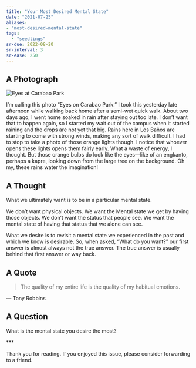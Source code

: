 ```yaml
---
title: "Your Most Desired Mental State"
date: "2021-07-25"
aliases:
- "most-desired-mental-state"
tags:
  - "seedlings"
sr-due: 2022-08-20
sr-interval: 3
sr-ease: 250
---
```

## A Photograph

![Eyes at Carabao Park](lilim/images/013/eyes-at-carabao-park.jpg)

I’m calling this photo “Eyes on Carabao Park.” I took this yesterday late afternoon while walking back home after a semi-wet quick walk. About two days ago, I went home soaked in rain after staying out too late. I don’t want that to happen again, so I started my wait out of the campus when it started raining and the drops are not yet that big. Rains here in Los Baños are starting to come with strong winds, making any sort of walk difficult. I had to stop to take a photo of those orange lights though. I notice that whoever opens these lights opens them fairly early. What a waste of energy, I thought. But those orange bulbs do look like the eyes—like of an engkanto, perhaps a kapre, looking down from the large tree on the background. Oh my, these rains water the imagination!

## A Thought

What we ultimately want is to be in a particular mental state.

We don’t want physical objects. We want the Mental state we get by having those objects. We don’t want the status that people see. We want the mental state of having that status that we alone can see.

What we desire is to revisit a mental state we experienced in the past and which we know is desirable. So, when asked, “What do you want?” our first answer is almost always not the true answer. The true answer is usually behind that first answer or way back.

## A Quote

> The quality of my entire life is the quality of my habitual emotions.

— Tony Robbins

## A Question

What is the mental state you desire the most?

\***


Thank you for reading. If you enjoyed this issue, please consider forwarding to a friend.
